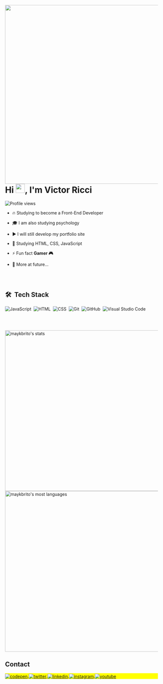 <img align="right" height="590em" src="https://raw.githubusercontent.com/gist/victorbricci/fb4fdedd8f0c365b5c9ec3abd8653598/raw/a73ada80e79d5f6870d1a07d425620accac704b5/githubcard.svg"/>
<h1 align="left">Hi <img src="https://raw.githubusercontent.com/kaueMarques/kaueMarques/master/hi.gif" height="30px">, I'm Victor Ricci</h1>
<p align="left"> <img src="https://komarev.com/ghpvc/?username=victorbricci&color=yellow" alt="Profile views" /> </p>


- 🔥 Studying to become a Front-End Developer

- 🎓 I am also studying psychology

- ▶️ I will still develop my portfolio site

- 💬 Studying HTML, CSS, JavaScript

- ⚡ Fun fact **Gamer 🎮**

- 🚀 More at future...



<br><br>

## 🛠 &nbsp;Tech Stack

![JavaScript](https://img.shields.io/badge/-JavaScript-05122A?style=flat&logo=javascript)&nbsp;
![HTML](https://img.shields.io/badge/-HTML-05122A?style=flat&logo=HTML5)&nbsp;
![CSS](https://img.shields.io/badge/-CSS-05122A?style=flat&logo=CSS3&logoColor=1572B6)&nbsp;
![Git](https://img.shields.io/badge/-Git-05122A?style=flat&logo=git)&nbsp;
![GitHub](https://img.shields.io/badge/-GitHub-05122A?style=flat&logo=github)&nbsp;
![Visual Studio Code](https://img.shields.io/badge/-Visual%20Studio%20Code-05122A?style=flat&logo=visual-studio-code&logoColor=007ACC)&nbsp;

<br><br>

<p align="left">
<img width="530em" src="https://github-readme-stats.vercel.app/api?username=victorbricci&show_icons=true&theme=vision-friendly-dark" alt="maykbrito's stats"/>
<img width="530em" src="https://github-readme-stats.vercel.app/api/top-langs/?username=victorbricci&layout=compact&theme=vision-friendly-dark" alt="maykbrito's most languages"/>
</p>

## Contact

<p align="left" style="background:yellow">
<a href="https://codepen.io/maykbrito" target="_blank">
  <img align="center" src="https://img.shields.io/badge/-victoricci-05122A?style=flat&logo=codepen" alt="codepen"/>
</a>
<a href="https://twitter.com/maykbrito" target="_blank">
  <img align="center" src="https://img.shields.io/badge/-victoricci-05122A?style=flat&logo=twitter" alt="twitter"/>  
</a>
<a href="https://linkedin.com/in/maykbrito" target="_blank">
  <img align="center" src="https://img.shields.io/badge/-victoricci-05122A?style=flat&logo=linkedin" alt="linkedin"/>
</a>
<a href="https://instagram.com/maykbrito" target="_blank">
 <img align="center" src="https://img.shields.io/badge/-victoricci-05122A?style=flat&logo=instagram" alt="instagram"/>
</a>
<a href="https://youtube.com/maykbrito" target="_blank">
 <img align="center" src="https://img.shields.io/badge/-victoricci-05122A?style=flat&logo=youtube" alt="youtube"/>
</a>
</p>
